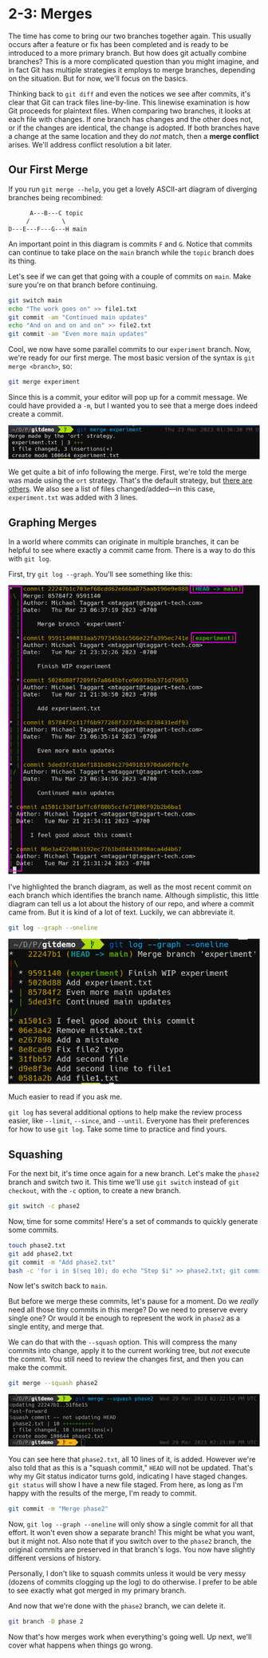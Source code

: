 # 2-3: Merges

The time has come to bring our two branches together again. This usually occurs after a feature or fix has been completed and is ready to be introduced to a more primary branch. But how does git actually combine branches? This is a more complicated question than you might imagine, and in fact Git has multiple strategies it employs to merge branches, depending on the situation. But for now, we'll focus on the basics.

Thinking back to `git diff` and even the notices we see after commits, it's clear that Git can track files line-by-line. This linewise examination is how Git proceeds for plaintext files. When comparing two branches, it looks at each file with changes. If one branch has changes and the other does not, or if the changes are identical, the change is adopted. If both branches have a change at the same location and they do _not_ match, then a **merge conflict** arises. We'll address conflict resolution a bit later.

## Our First Merge

If you run `git merge --help`, you get a lovely ASCII-art diagram of diverging branches being recombined:

```
      A---B---C topic
     /         \
D---E---F---G---H main
```

An important point in this diagram is commits `F` and `G`. Notice that commits can continue to take place on the `main` branch while the `topic` branch does its thing.

Let's see if we can get that going with a couple of commits on `main`. Make sure you're on that branch before continuing.

```bash
git switch main
echo "The work goes on" >> file1.txt
git commit -am "Continued main updates"
echo "And on and on and on" >> file2.txt
git commit -am "Even more main updates"
```

Cool, we now have some parallel commits to our `experiment` branch. Now, we're ready for our first merge. The most basic version of the syntax is `git merge <branch>`, so:

```bash
git merge experiment
```

Since this is a commit, your editor will pop up for a commit message. We could have provided a `-m`, but I wanted you to see that a merge does indeed create a commit.

![Git merge 1](/img/git-merge-1.png)

We get quite a bit of info following the merge. First, we're told the merge was made using the `ort` strategy. That's the default strategy, but [there are others](https://git-scm.com/docs/merge-strategies). We also see a list of files changed/added—in this case, `experiment.txt` was added with 3 lines.

## Graphing Merges

In a world where commits can originate in multiple branches, it can be helpful to see where exactly a commit came from. There is a way to do this with `git log`.

First, try `git log --graph`. You'll see something like this:

![Git log 2](/img/git-log-2.png)

I've highlighted the branch diagram, as well as the most recent commit on each branch which identifies the branch name. Although simplistic, this little diagram can tell us a lot about the history of our repo, and where a commit came from. But it is kind of a lot of text. Luckily, we can abbreviate it. 

```bash
git log --graph --oneline
```


![Git log 3](/img/git-log-3.png)

Much easier to read if you ask me.


`git log` has several additional options to help make the review process easier, like `--limit`, `--since`, and `--until`. Everyone has their preferences for how to use `git log`. Take some time to practice and find yours.


## Squashing

For the next bit, it's time once again for a new branch. Let's make the `phase2` branch and switch two it. This time we'll use `git switch` instead of `git checkout`, with the `-c` option, to create a new branch.


```bash
git switch -c phase2
```

Now, time for some commits! Here's a set of commands to quickly generate some commits.


```bash
touch phase2.txt
git add phase2.txt
git commit -m "Add phase2.txt"
bash -c 'for i in $(seq 10); do echo "Step $i" >> phase2.txt; git commit -am "Step $i"; done'
```

Now let's switch back to `main`.

But before we merge these commits, let's pause for a moment. Do we _really_ need all those tiny commits in this merge? Do we need to preserve every single one? Or would it be enough to represent the work in `phase2` as a single entity, and merge that. 

We can do that with the `--squash` option. This will compress the many commits into change, apply it to the current working tree, but _not_ execute the commit. You still need to review the changes first, and then you can make the commit.

```bash
git merge --squash phase2
```

![Git Merge 2](/img/git-merge-2.png)

You can see here that `phase2.txt`, all 10 lines of it, is added. However we're also told that as this is a "squash commit," `HEAD` will not be updated. That's why my Git status indicator turns gold, indicating I have staged changes. `git status` will show I have a new file staged. From here, as long as I'm happy with the results of the merge, I'm ready to commit.

```bash
git commit -m "Merge phase2"
```

Now, `git log --graph --oneline` will only show a single commit for all that effort. It won't even show a separate branch! This might be what you want, but it might not. Also note that if you switch over to the `phase2` branch, the original commits are preserved in that branch's logs. You now have slightly different versions of history.

Personally, I don't like to squash commits unless it would be very messy (dozens of commits clogging up the log) to do otherwise. I prefer to be able to see exactly what got merged in my primary branch.

And now that we're done with the `phase2` branch, we can delete it.

```bash
git branch -D phase 2
```

Now that's how merges work when everything's going well. Up next, we'll cover what happens when things go wrong.

